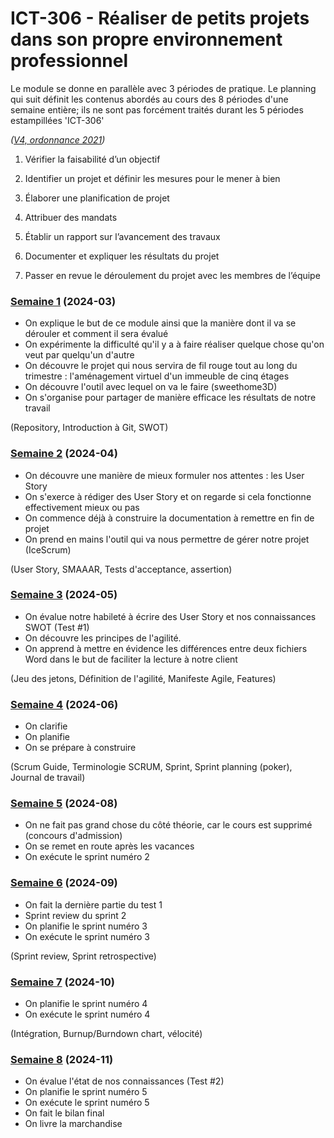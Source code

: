 # ICT-306 - Réaliser de petits projets dans son propre environnement professionnel

Le module se donne en parallèle avec 3 périodes de pratique. Le planning qui suit définit les contenus abordés au cours des 8 périodes d'une semaine entière; ils ne sont pas forcément traités durant les 5 périodes estampillées 'ICT-306'

_([V4, ordonnance 2021](https://www.modulbaukasten.ch/module/306/4/fr-FR?title=R%C3%A9aliser-de-petits-projets-dans-son-propre-environnement-professionnel))_

1. Vérifier la faisabilité d’un objectif

2. Identifier un projet et définir les mesures pour le mener à bien

3. Élaborer une planification de projet 

4. Attribuer des mandats 

5. Établir un rapport sur l’avancement des travaux 

6. Documenter et expliquer les résultats du projet

7. Passer en revue le déroulement du projet avec les membres de l’équipe


### [Semaine 1](Séquences/2024-03.md) (2024-03)

- On explique le but de ce module ainsi que la manière dont il va se dérouler et comment il sera évalué
- On expérimente la difficulté qu'il y a à faire réaliser quelque chose qu'on veut par quelqu'un d'autre
- On découvre le projet qui nous servira de fil rouge tout au long du trimestre : l'aménagement virtuel d'un immeuble de cinq étages
- On découvre l'outil avec lequel on va le faire (sweethome3D)
- On s'organise pour partager de manière efficace les résultats de notre travail

(Repository, Introduction à Git, SWOT)

### [Semaine 2](Séquences/2024-04.md) (2024-04) 

- On découvre une manière de mieux formuler nos attentes : les User Story
- On s'exerce à rédiger des User Story et on regarde si cela fonctionne effectivement mieux ou pas
- On commence déjà à construire la documentation à remettre en fin de projet
- On prend en mains l'outil qui va nous permettre de gérer notre projet (IceScrum)

(User Story, SMAAAR, Tests d'acceptance, assertion)

### [Semaine 3](Séquences/2024-05.md) (2024-05)

- On évalue notre habileté à écrire des User Story et nos connaissances SWOT (Test #1)
- On découvre les principes de l'agilité.
- On apprend à mettre en évidence les différences entre deux fichiers Word dans le but de faciliter la lecture à notre client

(Jeu des jetons, Définition de l'agilité, Manifeste Agile, Features)

### [Semaine 4](Séquences/2024-06.md) (2024-06)

- On clarifie
- On planifie
- On se prépare à construire

(Scrum Guide, Terminologie SCRUM, Sprint, Sprint planning (poker), Journal de travail)

### [Semaine 5](Séquences/2024-08.md) (2024-08)

- On ne fait pas grand chose du côté théorie, car le cours est supprimé (concours d'admission)
- On se remet en route après les vacances
- On exécute le sprint numéro 2


### [Semaine 6](Séquences/2024-09.md) (2024-09)

- On fait la dernière partie du test 1
- Sprint review du sprint 2
- On planifie le sprint numéro 3
- On exécute le sprint numéro 3

(Sprint review, Sprint retrospective)

### [Semaine 7](Séquences/2024-10.md) (2024-10)

- On planifie le sprint numéro 4
- On exécute le sprint numéro 4

(Intégration, Burnup/Burndown chart, vélocité)

### [Semaine 8](Séquences/2024-11.md) (2024-11)

- On évalue l'état de nos connaissances (Test #2)
- On planifie le sprint numéro 5
- On exécute le sprint numéro 5
- On fait le bilan final
- On livre la marchandise


